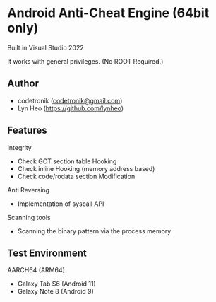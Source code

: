 # Android Anti-Cheat Engine (64bit only)

Built in Visual Studio 2022

It works with general privileges. (No ROOT Required.)

## Author
- codetronik (codetronik@gmail.com)
- Lyn Heo (https://github.com/lynheo)

## Features
Integrity
 - Check GOT section table Hooking
 - Check inline Hooking (memory address based)
 - Check code/rodata section Modification

Anti Reversing
 - Implementation of syscall API
 
Scanning tools 
 - Scanning the binary pattern via the process memory

## Test Environment
AARCH64 (ARM64)
- Galaxy Tab S6 (Android 11)
- Galaxy Note 8 (Android 9)
